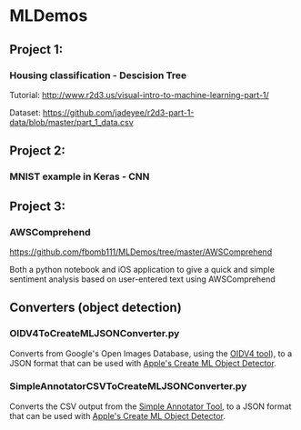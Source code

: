 # MLDemos


## Project 1:

### Housing classification - Descision Tree

Tutorial: http://www.r2d3.us/visual-intro-to-machine-learning-part-1/

Dataset: https://github.com/jadeyee/r2d3-part-1-data/blob/master/part_1_data.csv


## Project 2:

### MNIST example in Keras - CNN


## Project 3:

### AWSComprehend

https://github.com/fbomb111/MLDemos/tree/master/AWSComprehend

Both a python notebook and iOS application to give a quick and simple sentiment analysis based on user-entered text using AWSComprehend


## Converters (object detection)


### OIDV4ToCreateMLJSONConverter.py

Converts from Google's Open Images Database, using the [OIDV4 tool](https://github.com/EscVM/OIDv4_ToolKit)), to a JSON format that can be used with [Apple's Create ML Object Detector](https://developer.apple.com/documentation/createml/mlobjectdetector/datasource).

### SimpleAnnotatorCSVToCreateMLJSONConverter.py

Converts the CSV output from the [Simple Annotator Tool](https://github.com/sgp715/simple_image_annotator), to a JSON format that can be used with [Apple's Create ML Object Detector](https://developer.apple.com/documentation/createml/mlobjectdetector/datasource).